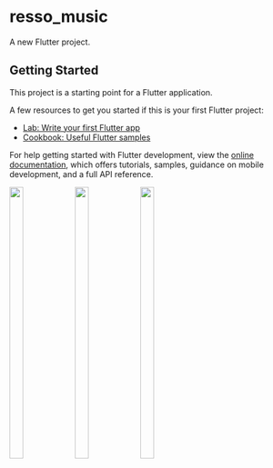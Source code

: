 # resso_music

A new Flutter project.

## Getting Started

This project is a starting point for a Flutter application.

A few resources to get you started if this is your first Flutter project:

- [Lab: Write your first Flutter app](https://docs.flutter.dev/get-started/codelab)
- [Cookbook: Useful Flutter samples](https://docs.flutter.dev/cookbook)

For help getting started with Flutter development, view the
[online documentation](https://docs.flutter.dev/), which offers tutorials,
samples, guidance on mobile development, and a full API reference.
<p>
  <img src = "https://user-images.githubusercontent.com/121473709/229787105-34250d9e-e531-4acb-a792-3dee29bf720d.png" width=22% height=35%>
  <img src = "https://user-images.githubusercontent.com/121473709/229787388-1c8ef3e2-69c5-4dd7-a839-35bcca29bf8a.png" width=22% height=35%>
  <img src = "https://user-images.githubusercontent.com/121473709/229787509-c154315c-94e1-4aad-a24b-9667adec6290.png" width=22% height=35%>
</p>





